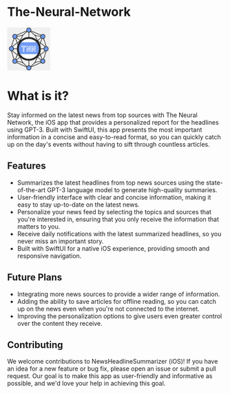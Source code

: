 # The-Neural-Network
<img src="https://github.com/davidlin2k/The-Neural-Network/blob/IntegrateNewsAPI/1024.png?raw=true" width="100" height="100">

# What is it?
Stay informed on the latest news from top sources with The Neural Network, the iOS app that provides a personalized report for the headlines using GPT-3. Built with SwiftUI, this app presents the most important information in a concise and easy-to-read format, so you can quickly catch up on the day's events without having to sift through countless articles.

## Features

- Summarizes the latest headlines from top news sources using the state-of-the-art GPT-3 language model to generate high-quality summaries.
- User-friendly interface with clear and concise information, making it easy to stay up-to-date on the latest news.
- Personalize your news feed by selecting the topics and sources that you're interested in, ensuring that you only receive the information that matters to you.
- Receive daily notifications with the latest summarized headlines, so you never miss an important story.
- Built with SwiftUI for a native iOS experience, providing smooth and responsive navigation.

## Future Plans

- Integrating more news sources to provide a wider range of information.
- Adding the ability to save articles for offline reading, so you can catch up on the news even when you're not connected to the internet.
- Improving the personalization options to give users even greater control over the content they receive.

## Contributing

We welcome contributions to NewsHeadlineSummarizer (iOS)! If you have an idea for a new feature or bug fix, please open an issue or submit a pull request. Our goal is to make this app as user-friendly and informative as possible, and we'd love your help in achieving this goal.
